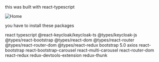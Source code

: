 this was built with react-typescript

![Home](https://user-images.githubusercontent.com/53006492/225973728-3aa6bd00-dac3-4f24-9ff2-e8db22bec66b.JPG)

you have to install these packages

react
typescript
@react-keycloak/keycloak-ts
@types/keycloak-js
@types/react-bootstrap
@types/react-dom
@types/react-router
@types/react-router-dom
@types/react-redux
bootstrap 5.0
axios
react-bootstrap
react-bootstrap-carousel
react-multi-carousel
react-router-dom
react-redux
redux-devtools-extension
redux-thunk
